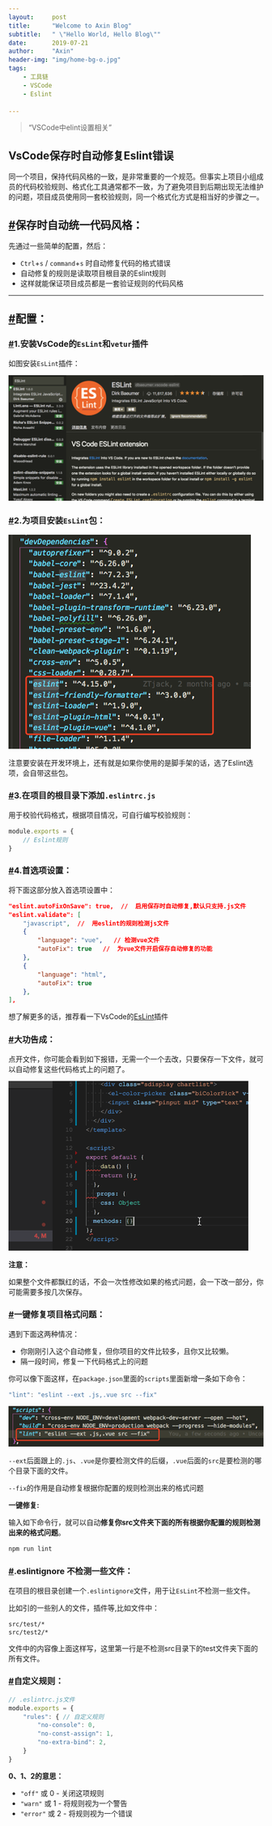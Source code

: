```yaml
---
layout:     post
title:      "Welcome to Axin Blog"
subtitle:   " \"Hello World, Hello Blog\""
date:       2019-07-21
author:     "Axin"
header-img: "img/home-bg-o.jpg"
tags:
    - 工具链
    - VSCode
    - Eslint

---
```


> “VSCode中elint设置相关”

## VsCode保存时自动修复Eslint错误

同一个项目，保持代码风格的一致，是非常重要的一个规范。但事实上项目小组成员的代码校验规则、格式化工具通常都不一致，为了避免项目到后期出现无法维护的问题，项目成员使用同一套校验规则，同一个格式化方式是相当好的步骤之一。

## [#](http://obkoro1.com/web_accumulate/accumulate/tool/Eslint自动修复格式错误.html#保存时自动统一代码风格：)保存时自动统一代码风格：

先通过一些简单的配置，然后：

- `Ctrl`+`s` / `command`+`s` 时自动修复代码的格式错误
- 自动修复的规则是读取项目根目录的Eslint规则
- 这样就能保证项目成员都是一套验证规则的代码风格

------

## [#](http://obkoro1.com/web_accumulate/accumulate/tool/Eslint自动修复格式错误.html#配置：)配置：

### [#](http://obkoro1.com/web_accumulate/accumulate/tool/Eslint自动修复格式错误.html#_1-安装vscode的eslint和vetur插件)1.安装VsCode的`EsLint`和`vetur`插件

如图安装`EsLint`插件：

![img](https://github.com/OBKoro1/articleImg_src/blob/master/juejin/165e132647eca15f?raw=true)

### [#](http://obkoro1.com/web_accumulate/accumulate/tool/Eslint自动修复格式错误.html#_2-为项目安装eslint包：)2.为项目安装`EsLint`包：

![img](https://github.com/OBKoro1/articleImg_src/blob/master/juejin/165e136abe3b1feb?raw=true)

注意要安装在开发环境上，还有就是如果你使用的是脚手架的话，选了Eslint选项，会自带这些包。

### [#](http://obkoro1.com/web_accumulate/accumulate/tool/Eslint自动修复格式错误.html#_3-在项目的根目录下添加-eslintrc-js)3.在项目的根目录下添加`.eslintrc.js`

用于校验代码格式，根据项目情况，可自行编写校验规则：

```js
module.exports = {
    // Eslint规则
}
```

### [#](http://obkoro1.com/web_accumulate/accumulate/tool/Eslint自动修复格式错误.html#_4-首选项设置：)4.首选项设置：

将下面这部分放入首选项设置中：

```json
"eslint.autoFixOnSave": true,  //  启用保存时自动修复,默认只支持.js文件
"eslint.validate": [
    "javascript",  //  用eslint的规则检测js文件
    {
        "language": "vue",   // 检测vue文件
        "autoFix": true   //  为vue文件开启保存自动修复的功能
    },
    {
        "language": "html",
        "autoFix": true
    },
],
```


想了解更多的话，推荐看一下VsCode的[EsLint](https://marketplace.visualstudio.com/items?itemName=dbaeumer.vscode-eslint)插件

### [#](http://obkoro1.com/web_accumulate/accumulate/tool/Eslint自动修复格式错误.html#大功告成：)大功告成：

点开文件，你可能会看到如下报错，无需一个一个去改，只要保存一下文件，就可以自动修复这些代码格式上的问题了。

![img](https://github.com/OBKoro1/articleImg_src/blob/master/juejin/165e151df42747c4?raw=true)

**注意：**

如果整个文件都飘红的话，不会一次性修改如果的格式问题，会一下改一部分，你可能需要多按几次保存。

### [#](http://obkoro1.com/web_accumulate/accumulate/tool/Eslint自动修复格式错误.html#一键修复项目格式问题：)一键修复项目格式问题：

遇到下面这两种情况：

- 你刚刚引入这个自动修复，但你项目的文件比较多，且你又比较懒。
- 隔一段时间，修复一下代码格式上的问题

你可以像下面这样，在`package.json`里面的`scripts`里面新增一条如下命令：

```js
"lint": "eslint --ext .js,.vue src --fix"
```

![img](https://github.com/OBKoro1/articleImg_src/blob/master/juejin/165e1561a9b92866?raw=true)

`--ext`后面跟上的`.js`、`.vue`是你要检测文件的后缀，`.vue`后面的`src`是要检测的哪个目录下面的文件。

`--fix`的作用是自动修复根据你配置的规则检测出来的格式问题

**一键修复:**

输入如下命令行，就可以自动**修复你src文件夹下面的所有根据你配置的规则检测出来的格式问题**。

```js
npm run lint
```

### [#](http://obkoro1.com/web_accumulate/accumulate/tool/Eslint自动修复格式错误.html#eslintignore-不检测一些文件：).eslintignore 不检测一些文件：

在项目的根目录创建一个`.eslintignore`文件，用于让`EsLint`不检测一些文件。

比如引的一些别人的文件，插件等,比如文件中：

```text
src/test/* 
src/test2/* 
```

文件中的内容像上面这样写，这里第一行是不检测src目录下的test文件夹下面的所有文件。

### [#](http://obkoro1.com/web_accumulate/accumulate/tool/Eslint自动修复格式错误.html#自定义规则：)自定义规则：

```js
// .eslintrc.js文件
module.exports = {
    "rules": { // 自定义规则
        "no-console": 0,
        "no-const-assign": 1, 
        "no-extra-bind": 2,
    }
}
```
**0、1、2的意思：**

- `"off"` 或 0 - 关闭这项规则
- `"warn"` 或 1 - 将规则视为一个警告
- `"error"` 或 2 - 将规则视为一个错误